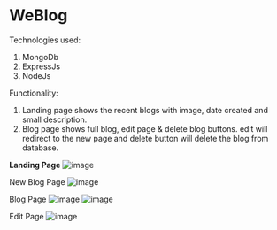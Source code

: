 # WeBlog

Technologies used: 
1. MongoDb 
2. ExpressJs
3. NodeJs

Functionality:
1) Landing page shows the recent blogs with image, date created and small description.
2) Blog page shows full blog, edit page & delete blog buttons. edit will redirect to the new page and delete button will delete the blog from database.


<strong>Landing Page</strong>
![image](https://user-images.githubusercontent.com/48266405/96283736-43e12000-0ffa-11eb-9c26-91368ad49cea.png)

New Blog Page
![image](https://user-images.githubusercontent.com/48266405/96283827-61ae8500-0ffa-11eb-8225-dee6b9bc14f4.png)

Blog Page
![image](https://user-images.githubusercontent.com/48266405/96283894-7854dc00-0ffa-11eb-8e4a-2df2b028b042.png)
![image](https://user-images.githubusercontent.com/48266405/96283919-81de4400-0ffa-11eb-9ca7-6c81adea44f4.png)

Edit Page
![image](https://user-images.githubusercontent.com/48266405/96283945-8c98d900-0ffa-11eb-8a82-9d1b89fdf1dc.png)



